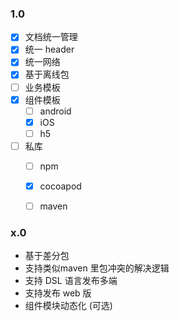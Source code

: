 ### 1.0 

* [x] 文档统一管理
* [x] 统一 header
* [x] 统一网络
* [x] 基于离线包
* [ ] 业务模板
* [x] 组件模板
    * [ ] android 
    * [x] iOS 
    * [ ] h5
* [ ] 私库
    * [ ] npm 
    * [x] cocoapod 
    * [ ] maven







### x.0

* 基于差分包
* 支持类似maven 里包冲突的解决逻辑
* 支持 DSL 语言发布多端
* 支持发布 web 版
* 组件模块动态化 (可选)


